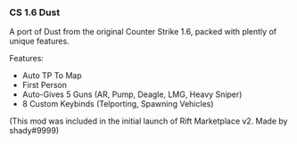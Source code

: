 ### CS 1.6 Dust
A port of Dust from the original Counter Strike 1.6, packed with plently of unique features.

Features: 
- Auto TP To Map
- First Person
- Auto-Gives 5 Guns (AR, Pump, Deagle, LMG, Heavy Sniper)
- 8 Custom Keybinds (Telporting, Spawning Vehicles)

(This mod was included in the initial launch of Rift Marketplace v2. Made by shady#9999)
